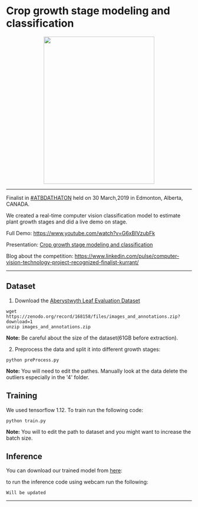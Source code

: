 # Crop growth stage modeling and classification


<p align="center">
 <img src="https://github.com/a-jahani/CropGrowthStage/blob/master/demo.gif" width="300" height="400">
</p>

_______________
 Finalist in [#ATBDATHATON](https://www.eventbrite.ca/e/atb-datathon-solve-for-alberta-solve-for-the-world-tickets-54668314400) held on 30 March,2019 in Edmonton, Alberta, CANADA.

We created a real-time computer vision classification model to estimate plant growth stages and did a live demo on stage. 

Full Demo: https://www.youtube.com/watch?v=G6xBIVzubFk

Presentation: [Crop growth stage modeling and classification](https://drive.google.com/open?id=1P9jtOcwQjw0ygOf0gAYlQiGhG2rSv2cO)

Blog about the competition:
https://www.linkedin.com/pulse/computer-vision-technology-project-recognized-finalist-kurrant/
__________________
## Dataset
1. Download the [Aberystwyth Leaf Evaluation Dataset](https://zenodo.org/record/168158#.XKJz2kCYU_U) 
```
wget https://zenodo.org/record/168158/files/images_and_annotations.zip?download=1
unzip images_and_annotations.zip
```
**Note:** Be careful about the size of the dataset(61GB before extraction).

2. Preprocess the data and split it into different growth stages:
```
python preProcess.py
```
**Note:** You will need to edit the pathes. 
Manually look at the data delete the outliers especially in the '4' folder.

## Training 
We used tensorflow 1.12. To train run the following code:
```
python train.py
```
**Note:** You will to edit the path to dataset and you might want to increase the batch size.

## Inference
You can download our trained model from [here](https://drive.google.com/open?id=1p2uP6Fic2GLnswXfaMa9xJZZKYb_eiHX):

to run the inference code using webcam run the following:
```
Will be updated
```
________________
